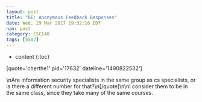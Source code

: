 ```yaml
---
layout: post
title: "RE: Anonymous Feedback Responses"
date: Wed, 29 Mar 2017 19:32:16 EDT
nav: post
category: CSC148
tags: [5502]
---
```


* content
{:toc}

[quote='cherthe1' pid='17632' dateline='1490822532']
<!-- more -->
<p>\nAre information security specialists in the same group as cs specialists, or is there a different number for that?\n[/quote]\n\nI consider them to be in the same class, since they take many of the same courses.</p>
